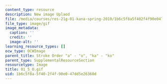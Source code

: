 ```yaml
---
content_type: resource
description: New image Uplaod
file: /media/courses/res-21g-01-kana-spring-2010/1b6c5f8a5f402f4f90e047dd5e26360d_01_5_O.gif
file_type: image/gif
image_metadata:
  caption: ''
  credit: ''
  image-alt: ''
learning_resource_types: []
ocw_type: OCWImage
parent_title: Stroke Order "a" - "o", "ka" - "ko"
parent_type: SupplementalResourceSection
resourcetype: Image
title: 01_5_O.gif
uid: 1b6c5f8a-5f40-2f4f-90e0-47dd5e26360d
---
```

